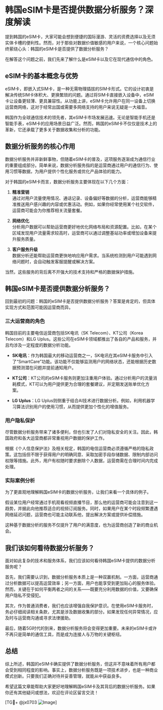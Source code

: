 # 韩国eSIM卡是否提供数据分析服务？深度解读

提到韩国的eSIM卡，大家可能会想到便捷的国际漫游、灵活的资费选择以及无须实体卡槽的便利性。然而，对于那些对数据价值敏感的用户来说，一个核心问题始终萦绕心头：韩国的eSIM卡是否提供了数据分析服务？

在解答这个问题之前，我们先来了解什么是eSIM卡以及它在现代通信中的角色。

## eSIM卡的基本概念与优势

eSIM卡，即嵌入式SIM卡，是一种无需物理插拔的SIM卡形式。它的设计初衷是解决传统SIM卡体积大、更换繁琐的问题。通过将SIM卡直接嵌入设备中，eSIM卡让设备更轻薄、更具兼容性。从功能上讲，eSIM卡允许用户在同一设备上切换运营商网络，这对于经常出国或需要多网络支持的用户来说无疑是一大福音。

韩国作为全球通信技术的领先者，其eSIM卡市场发展迅速。无论是智能手机还是智能手表，eSIM卡的应用场景日益广泛。然而，韩国的eSIM卡不仅仅是技术上的革新，它还承载了更多关于数据收集和分析的功能。

## 数据分析服务的核心作用

数据分析服务并非新鲜事物，但随着eSIM卡的普及，这项服务逐渐成为通信行业的重要组成部分。简单来说，数据分析服务指的是运营商通过用户的通信行为、使用习惯等数据，为用户提供个性化服务或优化产品体验的能力。

对于韩国的eSIM卡而言，数据分析服务主要体现在以下几个方面：

1. **精准营销**  
   通过对用户流量使用情况、通话记录、设备偏好等数据的分析，运营商能够精准推送用户感兴趣的内容或优惠活动。例如，如果你经常使用某个社交软件，运营商可能会为你推荐相关流量套餐。

2. **网络优化**  
   分析用户数据可以帮助运营商更好地优化网络布局和资源配置。比如，在某个区域发现用户流量需求较高时，运营商可以通过调整基站功率或增加设备来提升服务质量。

3. **客户服务升级**  
   数据分析还能帮助运营商更快地响应用户需求。当系统检测到用户可能遇到网络问题时，会自动触发客服提醒或解决方案。

当然，这些服务的背后离不开强大的技术支持和严格的数据保护措施。

## 韩国eSIM卡是否提供数据分析服务？

回到最初的问题：韩国的eSIM卡是否提供数据分析服务？答案是肯定的，但具体实现方式和范围可能因运营商而异。

### 三大运营商的角色

韩国目前的主要电信运营商包括SK电讯（SK Telecom）、KT公司（Korea Telecom）和LG Uplus。这些公司在eSIM卡领域都推出了各自的产品和服务，并且均涉及一定程度的数据分析功能。

- **SK电讯**：作为韩国最大的移动运营商之一，SK电讯在其eSIM卡服务中引入了“SmartCare”功能。该功能不仅能够监测用户的网络状态，还能根据历史数据预测潜在问题并提前通知用户。
  
- **KT公司**：KT公司的eSIM卡服务则更加注重用户体验。通过分析用户的流量消耗模式，KT可以为用户提供更为合理的套餐建议，并定期发送账单优化方案。

- **LG Uplus**：LG Uplus则侧重于结合AI技术进行数据分析。例如，利用机器学习算法识别用户的使用习惯，从而提供更加个性化的增值服务。

### 用户隐私保护

尽管数据分析服务带来了诸多便利，但也引发了人们对隐私安全的关注。因此，韩国政府和各大运营商都非常重视用户数据的保护工作。

根据《个人信息保护法》及相关规定，韩国的电信运营商必须遵循严格的隐私政策。这包括但不限于获得用户的明确同意、采取加密手段存储数据、限制内部访问权限等措施。此外，用户有权随时要求删除个人数据，运营商需在合理时间内完成处理。

### 实际案例分析

为了更直观地理解韩国eSIM卡的数据分析服务，让我们来看一个具体的例子。

假设某位用户经常通过手机观看视频直播节目，那么他的运营商可能会注意到这一趋势，并据此向他推荐适合的视频订阅服务。同时，如果用户在某个时段频繁遭遇网络延迟问题，运营商也可能主动联系他，提出解决方案或提供补偿措施。

这种基于数据分析的服务不仅提升了用户的满意度，也为运营商创造了新的商业机会。

## 我们该如何看待数据分析服务？

面对如此复杂的技术和服务体系，我们应该如何看待韩国eSIM卡提供的数据分析服务呢？

首先，我们需要认识到，数据分析服务本质上是一种双赢机制。一方面，运营商通过分析数据可以提高运营效率；另一方面，用户也能享受到更加贴心的服务体验。然而，关键在于如何平衡两者之间的关系——既要充分利用数据的价值，又要确保用户隐私不受侵犯。

其次，作为普通消费者，我们也应该增强自我保护意识。在使用eSIM卡服务时，务必仔细阅读相关条款，尤其是涉及数据收集的部分。如果发现任何异常情况，应及时与运营商沟通或寻求法律援助。

最后，随着5G时代的到来，数据分析服务将会变得更加重要。未来的eSIM卡或许不再只是简单的通信工具，而是成为连接人与万物的关键枢纽。

## 总结

综上所述，韩国的eSIM卡确实提供了数据分析服务，但这并不意味着所有用户都会受到相同程度的影响。事实上，数据分析服务既是一项技术进步，也是一种商业模式创新。只要我们正确对待并妥善管理，就能从中获益良多。

希望这篇文章能帮助大家更好地理解韩国eSIM卡及其背后的数据分析服务。如果你还有其他疑问或想法，欢迎在评论区留言交流！

[TG💪+ @jx0703 ![Image](https://github.com/user-attachments/assets/dbca1d08-cadb-493c-b0ec-ad6f7a83f270)]